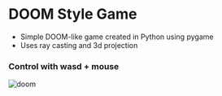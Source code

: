# DOOM Style Game
- Simple DOOM-like game created in Python using pygame
- Uses ray casting and 3d projection

### Control with wasd + mouse
![doom](/sreenshots/0.gif)
